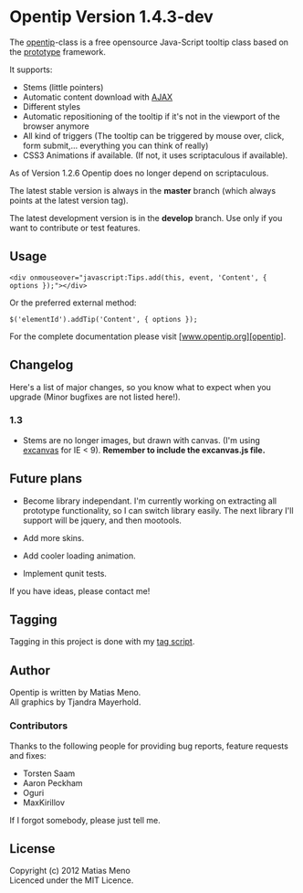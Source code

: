 # Opentip Version 1.4.3-dev

The [opentip][opentip]-class is a free opensource Java-Script tooltip class based on the [prototype][prototype] framework.

It supports:

- Stems (little pointers)
- Automatic content download with [AJAX][ajax]
- Different styles
- Automatic repositioning of the tooltip if it's not in the viewport of the browser anymore
- All kind of triggers (The tooltip can be triggered by mouse over, click, form submit,... everything you can think of really)
- CSS3 Animations if available. (If not, it uses scriptaculous if available).

As of Version 1.2.6 Opentip does no longer depend on scriptaculous.


The latest stable version is always in the **master** branch (which always points at the latest version tag).

The latest development version is in the **develop** branch. Use only if you want to contribute or test features.

## Usage

    <div onmouseover="javascript:Tips.add(this, event, 'Content', { options });"></div>

Or the preferred external method:

	$('elementId').addTip('Content', { options });

For the complete documentation please visit [www.opentip.org][opentip].


## Changelog

Here's a list of major changes, so you know what to expect when you upgrade (Minor bugfixes are not listed here!).

### 1.3

- Stems are no longer images, but drawn with canvas. (I'm using [excanvas] for IE < 9). **Remember to include the excanvas.js file.**




## Future plans

- Become library independant. I'm currently working on extracting all prototype functionality, so I can switch library easily. The next library
  I'll support will be jquery, and then mootools.

- Add more skins.

- Add cooler loading animation.

- Implement qunit tests.


If you have ideas, please contact me!


## Tagging

Tagging in this project is done with my [tag script](http://github.com/enyo/tag).


## Author
Opentip is written by Matias Meno.<br>
All graphics by Tjandra Mayerhold.

### Contributors

Thanks to the following people for providing bug reports, feature requests and fixes:

- Torsten Saam
- Aaron Peckham
- Oguri
- MaxKirillov

If I forgot somebody, please just tell me.

## License
Copyright (c) 2012 Matias Meno<br>
Licenced under the MIT Licence.


[opentip]: http://www.opentip.org/
[prototype]: http://www.prototypejs.org/
[ajax]: http://en.wikipedia.org/wiki/Ajax_(programming)
[excanvas]: http://code.google.com/p/explorercanvas/
